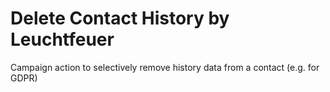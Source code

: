 # Delete Contact History by Leuchtfeuer
Campaign action to selectively remove history data from a contact (e.g. for GDPR)
